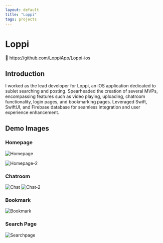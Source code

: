 ```yaml
---
layout: default
title: "Loppi"
tags: projects
---
```


# Loppi

:link: https://github.com/LoppiApp/Loppi-ios


## Introduction
I worked as the lead developer for Loppi, an iOS application dedicated to sublet searching and posting. Spearheaded the creation of several MVPs, encompassing features such as video playing, uploading, chatroom functionality, login pages, and bookmarking pages. Leveraged Swift, SwiftUI, and Firebase database for seamless integration and user experience enhancement.


## Demo Images

### Homepage
![Homepage](/assets/img/loppi_images/image.png)

![Homepage-2](/assets/img/loppi_images/image-1.png)


### Chatroom
![Chat](/assets/img/loppi_images/image-2.png)
![Chat-2](/assets/img/loppi_images/image-3.png)

### Bookmark
![Bookmark](/assets/img/loppi_images/image-4.png)

### Search Page
![Searchpage](/assets/img/loppi_images/image-5.png)